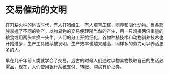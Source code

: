 # 交易催动的文明

在刀耕火种的远古时代，有人打猎维生，有人培育庄稼、圈养和驯化动物。当各部族掌握了不同的物产，以物易物的交易便理所当然的产生，用一只鸡换两倍重量的粮食或用两头羊换一头牛。人们的分工开始细化，谷物种植技术和动物驯养技术也开始进步，生产工具陆续被发明，生产效率也越来越高，同样多的劳力可以养活更多的人。

早在几千年前人类就学会了交易。远古的时候人们通过以物易物换取自己的生活必需品，现在，人们使用银行系统支付、转账、购买有价证券。

